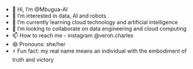 - 👋 Hi, I’m @Mbugua-AI
- 👀 I’m interested in data, AI and robots
- 🌱 I’m currently learning cloud technology and artificial intelligence
- 💞️ I’m looking to collaborate on data engineering and cloud computing
- 📫 How to reach me - instagram @veroh.charles
- 😄 Pronouns: she/her
- ⚡ Fun fact: my real name means an individual with the embodiment of truth and victory

<!---
Other than tech, I love farming and care a lot about the environment.
--->
